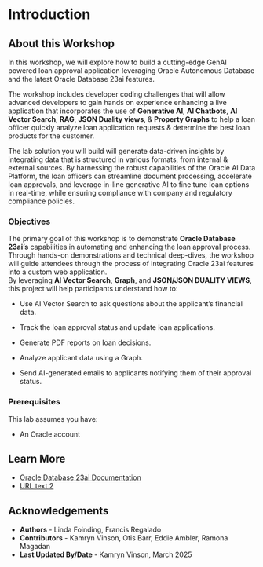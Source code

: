 # Introduction

## About this Workshop

In this workshop, we will explore how to build a cutting-edge GenAI powered loan approval application leveraging Oracle Autonomous Database and the latest Oracle Database 23ai features.  

The workshop includes developer coding challenges that will allow advanced developers to gain hands on experience enhancing a live application that incorporates the use of **Generative AI**, **AI Chatbots**, **AI Vector Search**, **RAG**, **JSON Duality views**, & **Property Graphs** to help a loan officer quickly analyze loan application requests & determine the best loan products for the customer. 

The lab solution you will build will generate data-driven insights by integrating data that is structured in various formats, from internal & external sources. By harnessing the robust capabilities of the Oracle AI Data Platform, the loan officers can streamline document processing, accelerate loan approvals, and leverage in-line generative AI to fine tune loan options in real-time, while ensuring compliance with company and regulatory compliance policies. 

  [](videohub:1_mg30brw3)


### Objectives

The primary goal of this workshop is to demonstrate **Oracle Database 23ai’s** capabilities in automating and enhancing the loan approval process. Through hands-on demonstrations and technical deep-dives, the workshop will guide attendees through the process of integrating Oracle 23ai features into a custom web application.  
By leveraging **AI Vector Search**, **Graph**, and **JSON/JSON DUALITY VIEWS**, this project will help participants understand how to: 

 
* Use AI Vector Search to ask questions about the applicant’s financial data. 

* Track the loan approval status and update loan applications. 

* Generate PDF reports on loan decisions. 

* Analyze applicant data using a Graph. 

* Send AI-generated emails to applicants notifying them of their approval status. 

### Prerequisites

This lab assumes you have:
* An Oracle account

## Learn More

* [Oracle Database 23ai Documentation](https://docs.oracle.com/en/database/oracle/oracle-database/23/)
* [URL text 2](http://docs.oracle.com)

## Acknowledgements
* **Authors** - Linda Foinding, Francis Regalado
* **Contributors** - Kamryn Vinson, Otis Barr, Eddie Ambler, Ramona Magadan
* **Last Updated By/Date** - Kamryn Vinson, March 2025
